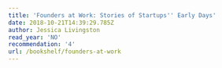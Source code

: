 ```yaml
---
title: 'Founders at Work: Stories of Startups'' Early Days'
date: 2018-10-21T14:39:29.785Z
author: Jessica Livingston
read_year: 'NO'
recommendation: '4'
url: /bookshelf/founders-at-work
---
```


